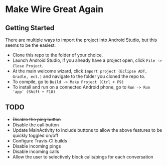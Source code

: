 # Make Wire Great Again


## Getting Started
There are multiple ways to import the project into Android Studio, but this seems to be the easiest.

- Clone this repo to the folder of your choice.
- Launch Android Studio, if you already have a project open, click `File -> Close Project`.
- At the main welcome wizard, click `Import project (Eclipse ADT, Gradle, ect.)` and navigate to the folder you cloned the repo to.
- To compile, go to `Build -> Make Project (Ctrl + F9)`
- To install and run on a connected Android phone, go to `Run -> Run 'app' (Shift + F10)`


## TODO
- ~~Disable the ping button~~
- ~~Disable the call button~~
- Update MainActivity to include buttons to allow the above features to be quickly toggled on/off
- Configure Travis-CI builds
- Disable incoming pings
- Disable incoming calls
- Allow the user to selectively block calls/pings for each conversation
